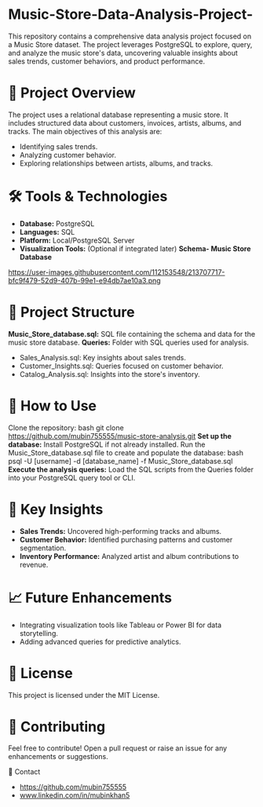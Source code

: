 # Music-Store-Data-Analysis-Project-
This repository contains a comprehensive data analysis project focused on a Music Store dataset. The project leverages PostgreSQL to explore, query, and analyze the music store's data, uncovering valuable insights about sales trends, customer behaviors, and product performance. 

# 📁 Project Overview
The project uses a relational database representing a music store. It includes structured data about customers, invoices, artists, albums, and tracks. The main objectives of this analysis are:
- Identifying sales trends.
- Analyzing customer behavior.
- Exploring relationships between artists, albums, and tracks.
# 🛠️ Tools & Technologies
- **Database:** PostgreSQL
- **Languages:** SQL
- **Platform:** Local/PostgreSQL Server
- **Visualization Tools:** (Optional if integrated later)
  **Schema- Music Store Database**
  
https://user-images.githubusercontent.com/112153548/213707717-bfc9f479-52d9-407b-99e1-e94db7ae10a3.png

# 📂 Project Structure
**Music_Store_database.sql:** SQL file containing the schema and data for the music store database.
**Queries:** Folder with SQL queries used for analysis.
- Sales_Analysis.sql: Key insights about sales trends.
- Customer_Insights.sql: Queries focused on customer behavior.
- Catalog_Analysis.sql: Insights into the store's inventory.
# 🚀 How to Use
Clone the repository:
bash
git clone https://github.com/mubin755555/music-store-analysis.git
**Set up the database:**
Install PostgreSQL if not already installed.
Run the Music_Store_database.sql file to create and populate the database:
bash
psql -U [username] -d [database_name] -f Music_Store_database.sql
**Execute the analysis queries:**
Load the SQL scripts from the Queries folder into your PostgreSQL query tool or CLI.
# 🎯 Key Insights
- **Sales Trends:** Uncovered high-performing tracks and albums.
- **Customer Behavior:** Identified purchasing patterns and customer segmentation.
- **Inventory Performance:** Analyzed artist and album contributions to revenue.
# 📈 Future Enhancements
- Integrating visualization tools like Tableau or Power BI for data storytelling.
- Adding advanced queries for predictive analytics.
# 📝 License
This project is licensed under the MIT License.

# 🤝 Contributing
Feel free to contribute! Open a pull request or raise an issue for any enhancements or suggestions.

📧 Contact
- https://github.com/mubin755555
- www.linkedin.com/in/mubinkhan5


